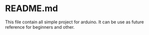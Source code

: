 # README.md

This file contain all simple project for arduino. It can be use as future reference for beginners and other.
